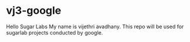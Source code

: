 # vj3-google
Hello Sugar Labs
My name is vijethri avadhany. This repo will be used for sugarlab projects conducted by google.
